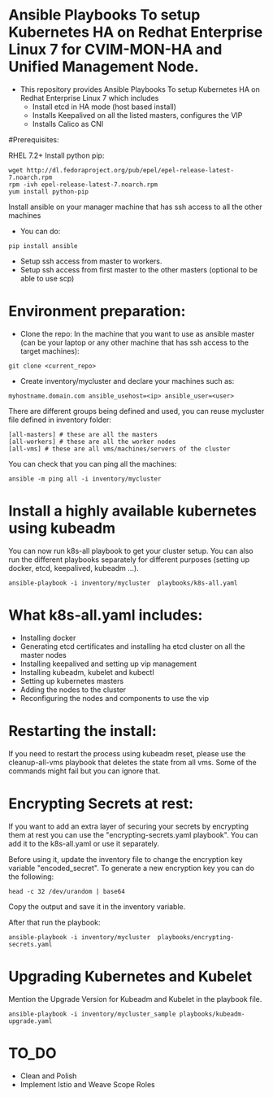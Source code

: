 # Ansible Playbooks To setup Kubernetes HA on Redhat Enterprise Linux 7 for CVIM-MON-HA and Unified Management Node.

* This repository provides Ansible Playbooks To setup Kubernetes HA on Redhat Enterprise Linux 7 which includes
  * Install etcd in HA mode (host based install)
  * Installs Keepalived on all the listed masters, configures the VIP
  * Installs Calico as CNI

#Prerequisites:

RHEL 7.2+
Install python pip:
```
wget http://dl.fedoraproject.org/pub/epel/epel-release-latest-7.noarch.rpm
rpm -ivh epel-release-latest-7.noarch.rpm
yum install python-pip
```


Install ansible on your manager machine that has ssh access to all the other machines

* You can do:
```
pip install ansible
```

* Setup ssh access from master to workers.
* Setup ssh access from first master to the other masters (optional to be able to use scp)

# Environment preparation:

* Clone the repo:
 In the machine that you want to use as ansible master (can be your laptop or any other machine that has ssh access to the target machines):
 ```
 git clone <current_repo>
 ```

* Create inventory/mycluster
and declare your machines such as:
```
myhostname.domain.com ansible_usehost=<ip> ansible_user=<user>
```

There are different groups being defined and used, you can reuse mycluster file defined in inventory folder:
```
[all-masters] # these are all the masters
[all-workers] # these are all the worker nodes
[all-vms] # these are all vms/machines/servers of the cluster
```


You can check that you can ping all the machines:

```
ansible -m ping all -i inventory/mycluster
```
# Install a highly available kubernetes using kubeadm

You can now run k8s-all playbook to get your cluster setup.
You can also run the different playbooks separately for different purposes (setting up docker, etcd, keepalived, kubeadm ...).

```
ansible-playbook -i inventory/mycluster  playbooks/k8s-all.yaml
```

# What k8s-all.yaml includes:

- Installing docker
- Generating etcd certificates and installing ha etcd cluster on all the master nodes
- Installing keepalived and setting up vip management
- Installing kubeadm, kubelet and kubectl
- Setting up kubernetes masters
- Adding the nodes to the cluster
- Reconfiguring the nodes and components to use the vip

# Restarting the install:

If you need to restart the process using kubeadm reset, please use the cleanup-all-vms playbook that deletes the state from all vms. Some of the commands might fail but you can ignore that.

# Encrypting Secrets at rest:

If you want to add an extra layer of securing your secrets by encrypting them at rest you can use the "encrypting-secrets.yaml playbook". You can add it to the k8s-all.yaml or use it separately.

Before using it, update the inventory file to change the encryption key variable "encoded_secret".
To generate a new encryption key you can do the following:

```
head -c 32 /dev/urandom | base64
```
Copy the output and save it in the inventory variable.

After that run the playbook:

```
ansible-playbook -i inventory/mycluster  playbooks/encrypting-secrets.yaml
```

# Upgrading Kubernetes and Kubelet

Mention the Upgrade Version for Kubeadm and Kubelet in the playbook file.

```
ansible-playbook -i inventory/mycluster_sample playbooks/kubeadm-upgrade.yaml
```

# TO_DO

* Clean and Polish
* Implement Istio and Weave Scope Roles

